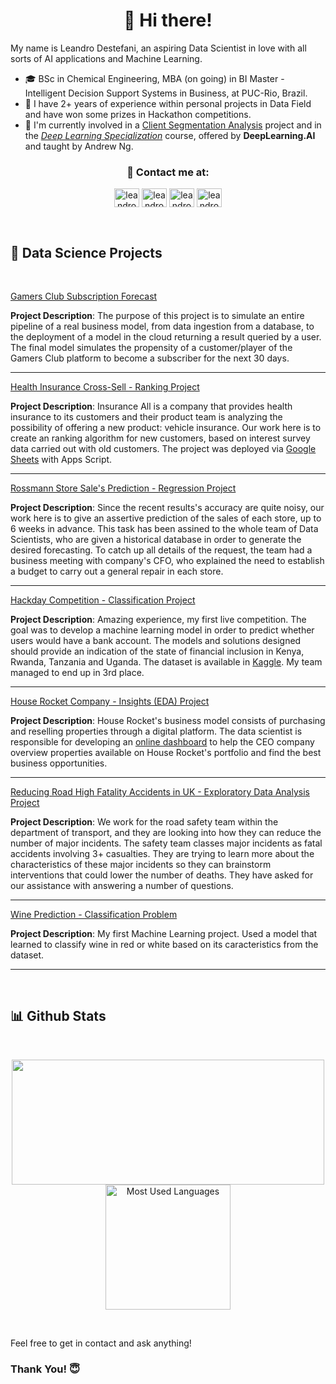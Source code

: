 <h1 align="center"> 👋 Hi there!</h2>

My name is Leandro Destefani, an aspiring Data Scientist in love with all sorts of AI applications and Machine Learning.
- 🎓 BSc in Chemical Engineering, MBA (on going) in BI Master - Intelligent Decision Support Systems in Business, at PUC-Rio, Brazil.
- 👀 I have 2+ years of experience within personal projects in Data Field and have won some prizes in Hackathon competitions. 
- 🌱 I'm currently involved in a [Client Segmentation Analysis](https://github.com/leassis91/allmart) project and in the [_Deep Learning Specialization_](https://www.coursera.org/specializations/deep-learning) course, offered by **DeepLearning.AI** and taught by Andrew Ng.
<!-- - 👨🏽‍💻 I’m open to work! Let's have a virtual warm or ice coffee? I let you choose! -->
<!-- - 📫 How to reach me: **leassis.destefani@gmail.com** -->

<h3 align="center"> 🔗 Contact me at: </h3>
<p align="center">
<a href="mailto:leassis.destefani@gmail.com" target="_blank"><img align="center" src="https://camo.githubusercontent.com/4a3dd8d10a27c272fd04b2ce8ed1a130606f95ea6a76b5e19ce8b642faa18c27/68747470733a2f2f6564656e742e6769746875622e696f2f537570657254696e7949636f6e732f696d616765732f7376672f676d61696c2e737667" alt="leandroassis" height="30" width="40" /></a>
<a href="https://www.linkedin.com/in/leandrodestefani/" target="_blank"><img align="center" src="https://raw.githubusercontent.com/rahuldkjain/github-profile-readme-generator/master/src/images/icons/Social/linked-in-alt.svg" alt="leandroassis" height="30" width="40" /></a>
<!-- <a href="https://instagram.com/leassis91" target="_blank"><img align="center" src="https://raw.githubusercontent.com/rahuldkjain/github-profile-readme-generator/master/src/images/icons/Social/instagram.svg" alt="leandroassis" height="30" width="40" /></a> -->
<a href="https://www.kaggle.com/leandrodestefani" target="_blank"><img align="center" src="https://cdn4.iconfinder.com/data/icons/logos-and-brands/512/189_Kaggle_logo_logos-512.png" alt="leandroassis" height="30" width="40" /></a>
<!-- <a href="https://twitter.com/leassis91" target="_blank"><img align="center" src="https://help.twitter.com/content/dam/help-twitter/brand/logo.png" alt="https://youtube.com/programacaodinamica" height="30" width="40" /></a> -->
<a href="https://medium.com/@leandrodestefani" target="_blank"><img align="center" src="https://raw.githubusercontent.com/rahuldkjain/github-profile-readme-generator/master/src/images/icons/Social/medium.svg" alt="leandroassis" height="30" width="40" /></a>
</p>

<Br>
<h2 align="left">🎨 Data Science Projects</h1>
<Br>

<a href="https://github.com/leassis91/previsao_assinatura/">Gamers Club Subscription Forecast</a>

**Project Description**: The purpose of this project is to simulate an entire pipeline of a real business model, from data ingestion from a database, to the deployment of a model in the cloud returning a result queried by a user. The final model simulates the propensity of a customer/player of the Gamers Club platform to become a subscriber for the next 30 days.
    
*** 
    

<a href="https://github.com/leassis91/health-insurance/">Health Insurance Cross-Sell - Ranking Project</a>

**Project Description**: Insurance All is a company that provides health insurance to its customers and their product team is analyzing the possibility of offering a new product: vehicle insurance. Our work here is to create an ranking algorithm for new customers, based on interest survey data carried out with old customers. The project was deployed via [Google Sheets](https://docs.google.com/spreadsheets/d/10Jjy_Iil6XGr7A3X0B3_fJEuFlBTCxRktnQhQkJh9Kg/edit#gid=862044370) with Apps Script.
    
***      
  
<a href="https://github.com/leassis91/rossmann_store/">Rossmann Store Sale's Prediction - Regression Project</a>

**Project Description**: Since the recent results's accuracy are quite noisy, our work here is to give an assertive prediction of the sales of each store, up to 6 weeks in advance. This task has been assined to the whole team of Data Scientists, who are given a historical database in order to generate the desired forecasting. To catch up all details of the request, the team had a business meeting with company's CFO, who explained the need to establish a budget to carry out a general repair in each store.
    
***     
    
<a href="https://github.com/leassis91/hackday_ds/">Hackday Competition - Classification Project</a>

**Project Description**: Amazing experience, my first live competition. The goal was to develop a machine learning model in order to predict whether users would have a bank account. The models and solutions designed should provide an indication of the state of financial inclusion in Kenya, Rwanda, Tanzania and Uganda. The dataset is available in [Kaggle](https://www.kaggle.com/competitions/inclusao-financeira-na-africa/data). My team managed to end up in 3rd place.
    
***    
    
<a href="https://github.com/leassis91/Portfolio_Projects/tree/main/Insights_Projects/HouseRocketEDA">House Rocket Company - Insights (EDA) Project</a>
    
**Project Description**: House Rocket's business model consists of purchasing and reselling properties through a digital platform. The data scientist is responsible for developing an [online dashboard](https://leassis91-houserocketapp-dashboard-bxzs7g.streamlit.app/) to help the CEO company overview properties available on House Rocket's portfolio and find the best business opportunities.
    
***
    
<a href="https://github.com/leassis91/Portfolio_Projects/blob/main/Insights_Projects/Accidents/">Reducing Road High Fatality Accidents in UK - Exploratory Data Analysis Project</a>
    
**Project Description**: We work for the road safety team within the department of transport, and they are looking into how they can reduce the number of major incidents. The safety team classes major incidents as fatal accidents involving 3+ casualties. They are trying to learn more about the characteristics of these major incidents so they can brainstorm interventions that could lower the number of deaths. They have asked for our assistance with answering a number of questions.
    
***
      
<a href="https://github.com/leassis91/Wine-Prediction-by-ML/blob/main/wine-classification-with-ml.ipynb">Wine Prediction - Classification Problem</a>
    
**Project Description**: My first Machine Learning project. Used a model that learned to classify wine in red or white based on its caracteristics from the dataset. 
<hr>
<br>

<!-- <div id="header" align="center">
  <h2 align="left">
  <img src="https://media.giphy.com/media/cAWZev5IHRGJHbD9PN/giphy.gif" width="30"/>
    Kaggle Stats
  </h2>
  
  ![competition](https://road-to-kaggle-grandmaster.vercel.app/api/badges/leandrodestefani/competition)
  ![dataset](https://road-to-kaggle-grandmaster.vercel.app/api/badges/leandrodestefani/dataset)
  ![notebook](https://road-to-kaggle-grandmaster.vercel.app/api/badges/leandrodestefani/notebook)
  ![discussion](https://road-to-kaggle-grandmaster.vercel.app/api/badges/leandrodestefani/discussion)
</div> -->
  
  ## 📊 Github Stats

<br/>
<p align="center">
  <a href="https://github.com/leassis91">
<!--   <img width="49.5%" src="https://github-readme-stats.vercel.app/api?username=leassis91&show_icons=true&theme=dark&hide_border=true" /> -->
    <img width="500" height="200" src="https://github-readme-streak-stats.herokuapp.com/?user=leassis91&theme=dark&hide_border=true" />
      <img src="https://github-readme-stats.vercel.app/api/top-langs?username=leassis91&show_icons=true&locale=en&layout=compact&theme=dark" alt="Most Used Languages" height="200px"/>
  </a>
</p>
<!-- <br> -->

<br>

Feel free to get in contact and ask anything! 
### Thank You! 😇 

    
<!-- [![Leandro's Github Stats](https://github-readme-stats.vercel.app/api?username=leassis91)](https://github.com/anuraghazra/github-readme-stats) -->
    
